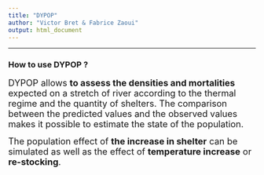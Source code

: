 ```yaml
---
title: "DYPOP"
author: "Victor Bret & Fabrice Zaoui"
output: html_document
---
```


* * *

### **How to use DYPOP ?**

<font size="4">DYPOP allows **to assess the densities and mortalities** expected on a stretch of river according to the thermal regime and the quantity of shelters. The comparison between the predicted values and the observed values makes it possible to estimate the state of the population.</font>

<font size="4">The population effect of **the increase in shelter** can be simulated as well as the effect of **temperature increase** or **re-stocking**.</font>

